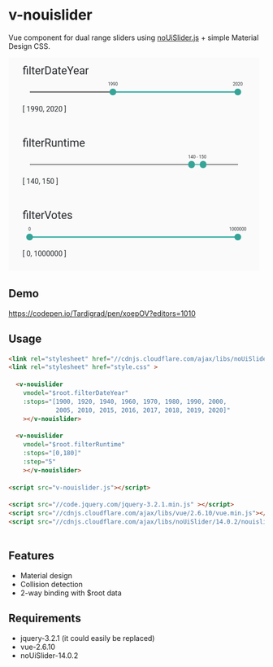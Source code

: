 # v-nouislider
Vue component for dual range sliders using [noUiSlider.js](https://refreshless.com/nouislider/) + simple Material Design CSS.

![Alt text](/screenshot.png?raw=true "v-nouislider screenshot")



## Demo

https://codepen.io/Tardigrad/pen/xoepOV?editors=1010

## Usage

```html
<link rel="stylesheet" href="//cdnjs.cloudflare.com/ajax/libs/noUiSlider/14.0.2/nouislider.min.css" >
<link rel="stylesheet" href="style.css" >

  <v-nouislider 
    vmodel="$root.filterDateYear" 
    :stops="[1900, 1920, 1940, 1960, 1970, 1980, 1990, 2000, 
             2005, 2010, 2015, 2016, 2017, 2018, 2019, 2020]"
    ></v-nouislider>
      
  <v-nouislider 
    vmodel="$root.filterRuntime"
    :stops="[0,180]" 
    :step="5"
    ></v-nouislider>

<script src="v-nouislider.js"></script>

<script src="//code.jquery.com/jquery-3.2.1.min.js" ></script>
<script src="//cdnjs.cloudflare.com/ajax/libs/vue/2.6.10/vue.min.js"></script>
<script src="//cdnjs.cloudflare.com/ajax/libs/noUiSlider/14.0.2/nouislider.min.js"></script>
    
```

## Features
- Material design
- Collision detection
- 2-way binding with $root data

## Requirements
- jquery-3.2.1 (it could easily be replaced)
- vue-2.6.10
- noUiSlider-14.0.2
